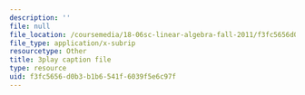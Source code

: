 ```yaml
---
description: ''
file: null
file_location: /coursemedia/18-06sc-linear-algebra-fall-2011/f3fc5656d0b3b1b6541f6039f5e6c97f_6-wh6yvk6uc.srt
file_type: application/x-subrip
resourcetype: Other
title: 3play caption file
type: resource
uid: f3fc5656-d0b3-b1b6-541f-6039f5e6c97f
---
```

